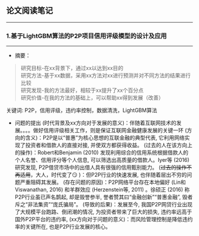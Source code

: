 ## 论文阅读笔记
-----------
### 1.基于LightGBM算法的P2P项目信用评级模型的设计及应用
---------------
* 摘要：
> 研究目标-在xx背景下，通过xx以达到xx目的<br>
> 研究方法-基于xx数据，采用xx方法对xx进行预测并对不同方法的结果进行比较<br>
> 研究发现-我的方法最好，相较于xx提升了xx个百分点<br>
> 研究价值-在我的方法的基础上，可以帮助xx得到发展（改善）<br>

关键词: P2P，信用评级，违约率控制，数据清洗，LightGBM算法

* 问题的提出
(时代背景及xx方向对于发展的意义)：伴随着互联网技术的发展。。。。做好信用评级相关工作，则是保证互联网金融健康发展的关键一环
(方向的含义)：P2P是以“普惠”为核心思想的互联金融的典型代表, 它利用网络实现了投资者和借款人的直接对接, 并使双方都获得收益。
(过去的人在该方向上的操作)：Robert和Benjamin (2010) 发现利用综合的信用系统根据借款人的个人名誉、信用评分等个人信息, 可以筛选出高质量的借款人。Iyer等 (2016) 研究发现, P2P借贷市场中的出借人具有很强的信用甄别能力。
(~~过去的操作不再适用~~，大人，时代变了:smirk:	)：但P2P行业的快速发展, 也伴随着层出不穷的问题严重阻碍其发展。
(存在问题的原因)：P2P网络平台存在本地偏好 (Lin和Viswanathan, 2016) 和羊群效应 (Herzenstein等, 2011) 。徐硕正 (2016) 称P2P行业虽已声名鹊起, 却是毁誉参半, 誉者赞其曰“金融创新”“普惠金融”, 毁者斥之“非法集资”“庞氏骗局”。
(导致的后果)：发展至今, 我国P2P网贷行业出现了大规模平台跑路、倒闭潮的情况, 为投资者带来了巨大的损失, 违约率远高于国外P2P平台的违约率, 
(xx方向对于问题的意义)：而风险管理控制是降低违约率的关键所在, 也是P2P行业发展的核心。
